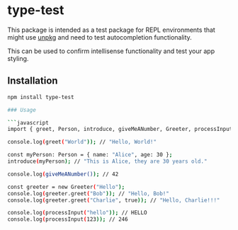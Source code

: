 # type-test

This package is intended as a test package for REPL environments that might use [unpkg](http://unpkg.com/) and need to test autocompletion functionality.

This can be used to confirm intellisense functionality and test your app styling.

## Installation

```bash
npm install type-test

### Usage

```javascript
import { greet, Person, introduce, giveMeANumber, Greeter, processInput } from 'type-test';

console.log(greet("World")); // "Hello, World!"

const myPerson: Person = { name: "Alice", age: 30 };
introduce(myPerson); // "This is Alice, they are 30 years old."

console.log(giveMeANumber()); // 42

const greeter = new Greeter("Hello");
console.log(greeter.greet("Bob")); // "Hello, Bob!"
console.log(greeter.greet("Charlie", true)); // "Hello, Charlie!!!"

console.log(processInput("hello")); // HELLO
console.log(processInput(123)); // 246
```

